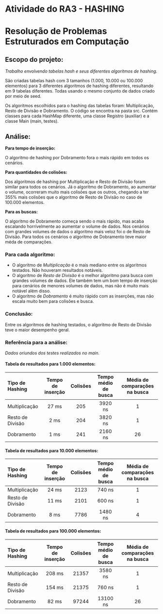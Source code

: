 # Atividade do RA3 - HASHING
# Resolução de Problemas Estruturados em Computação
## Escopo do projeto:
_Trabalho envolvendo tabelas hash e seus diferentes algoritmos de hashing._

São criadas tabelas hash com 3 tamanhos (1.000, 10.000 ou 100.000 elementos) para 3 diferentes algoritmos de hashing diferentes, resultando em 9 tabelas diferentes. Todas usando o mesmo conjunto de dados criado por meio de seed.

Os algoritmos escolhidos para o hashing das tabelas foram: Multiplicação, Resto de Divisão e Dobramento.
O código se encontra na pasta src. Contém classes para cada HashMap diferente, uma classe Registro (auxiliar) e a classe Main (main, testes).

## Análise:
__Para tempo de inserção:__

O algoritmo de hashing por Dobramento fora o mais rápido em todos os cenários.

__Para quantidades de colisões:__ 

Dos algoritmos de hashing por Multiplicação e Resto de Divisão foram similar para todos os cenários.
Já o algoritmo de Dobramento, ao aumentar o volume, ocorreram muito mais colisões que os outros, chegando a ter 355% mais colisões que o algoritmo de Resto de Divisão no caso de 100.000 elementos.

__Para as buscas:__

O algoritmo de Dobramento começa sendo o mais rápido, mas acaba escalando horrívelmente ao aumentar o volume de dados. Nos cenários com grandes volumes de dados o algoritmo mais veloz foi o de Resto de Divisão. 
Para todos os cenários o algoritmo de Dobramento teve maior méda de comparações.


### Para cada algoritmo:
- O algoritmo de _Multiplicação_ é o mais mediano entre os algoritmos testados. Não houveram resultados notáveis.
- O algoritmo de _Resto de Divisão_ é o melhor algoritmo para busca com grandes volumes de dados. Ele também tem um bom tempo de inserção para cenários de menores volumes de dados, mas não é muito mais notável além disso.
- O algoritmo de _Dobramento_ é muito rápido com as inserções, mas não escala muito bem para colisões e busca.

### Conclusão:
Entre os algoritmos de hashing testados, o algoritmo de Resto de Divisão teve o maior desempenho geral. 

### Referência para a análise:
_Dados oriundos dos testes realizados no main._

#### Tabela de resultados para 1.000 elementos:

Tipo de Hashing | Tempo de inserção | Colisões | Tempo médio de busca | Média de comparações na busca
:--- | :---: | :---: | :---: | :---: 
Multiplicação | 27 ms | 205 | 3920 ns | 1
Resto de Divisão | 2 ms | 204 | 3820 ns | 1
Dobramento | 1 ms | 241 | 2160 ns | 26

#### Tabela de resultados para 10.000 elementos:

Tipo de Hashing | Tempo de inserção | Colisões | Tempo médio de busca | Média de comparações na busca
:--- | :---: | :---: | :---: | :---:
Multiplicação | 24 ms | 2123 | 740 ns | 1  
Resto de Divisão | 11 ms | 2101 | 600 ns | 1  
Dobramento | 8 ms | 7786 | 1480 ns | 4  

#### Tabela de resultados para 100.000 elementos:

Tipo de Hashing | Tempo de inserção | Colisões | Tempo médio de busca | Média de comparações na busca
:--- | :---: | :---: | :---: | :---: 
Multiplicação | 208 ms | 21357 | 3580 ns | 1
Resto de Divisão | 154 ms | 21375 | 760 ns | 1
Dobramento | 82 ms | 97244 | 13100 ns | 26
